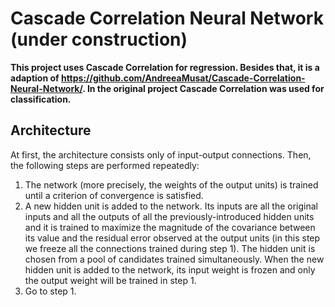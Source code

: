 # Cascade Correlation Neural Network (under construction)

**This project uses Cascade Correlation for regression. Besides that, it is a adaption of https://github.com/AndreeaMusat/Cascade-Correlation-Neural-Network/. In the original project Cascade Correlation was used for classification.**

## Architecture

At first, the architecture consists only of input-output connections. Then, the following steps are performed repeatedly:
1. The network (more precisely, the weights of the output units) is trained until a criterion of convergence is satisfied.
2. A new hidden unit is added to the network. Its inputs are all the original inputs  and all the outputs of all the previously-introduced hidden units and it is trained to maximize the magnitude of the covariance between its value and the residual error observed at the output units (in this step we freeze all the connections trained during step 1). The hidden unit is chosen from a pool of candidates trained simultaneously. When the new hidden unit is added to the network, its input weight is frozen and only the output weight will be trained in step 1.
3. Go to step 1.


